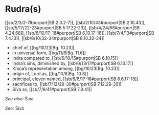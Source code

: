 # Rudra(s)

[[sb/2/3/2-7#purport|SB 2.3.2-7]], [[sb/2/10/43#purport|SB 2.10.43]], [[sb/5/17/22-23#purport|SB 5.17.22-23]], [[sb/4/24/68#purport|SB 4.24.68]], [[sb/6/10/17-18#purport|SB 6.10.17-18]], [[sb/7/4/13#purport|SB 7.4.13]], [[sb/8/10/32-34#purport|SB 8.10.32-34]]

* chief of, [[bg/10/23|Bg. 10.23]]
* in universal form, [[bg/11/6|Bg. 11.6]]
* Indra compared to, [[sb/6/10/15#purport|SB 6.10.15]]
* Indra’s sins, diminished by, [[sb/6/13/17#purport|SB 6.13.17]]
* Kṛṣṇa’s representation among, [[bg/10/23|Bg. 10.23]]
* origin of, Lord as, [[bg/10/8|Bg. 10.8]]
* principal, eleven named, [[sb/6/6/17-18#purport|SB 6.6.17-18]]
* sacrifices to, [[sb/7/12/29-30#purport|SB 7.12.29-30]]
* Śiva as, [[sb/7/8/41#purport|SB 7.8.41]]

*See also:* Śiva

*See:* Śiva
